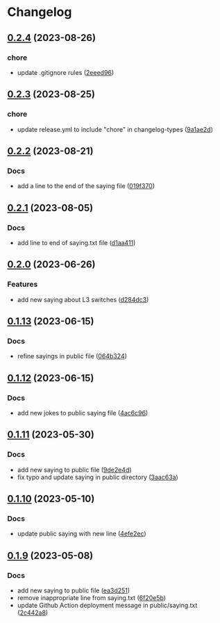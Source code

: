 # Changelog

## [0.2.4](https://github.com/cloverdefa/Whosis-Sayings/compare/v0.2.3...v0.2.4) (2023-08-26)


### chore

* update .gitignore rules ([2eeed96](https://github.com/cloverdefa/Whosis-Sayings/commit/2eeed96bf8c117a7270047873263b9393186e67e))

## [0.2.3](https://github.com/cloverdefa/Whosis-Sayings/compare/v0.2.2...v0.2.3) (2023-08-25)


### chore

* update release.yml to include "chore" in changelog-types ([9a1ae2d](https://github.com/cloverdefa/Whosis-Sayings/commit/9a1ae2d3f513a4b7462bbe73345ef23d3c0f800d))

## [0.2.2](https://github.com/cloverdefa/Whosis-Sayings/compare/v0.2.1...v0.2.2) (2023-08-21)


### Docs

* add a line to the end of the saying file ([019f370](https://github.com/cloverdefa/Whosis-Sayings/commit/019f3708c0ca18b5157a9a6710fba79b0efe7e7b))

## [0.2.1](https://github.com/cloverdefa/Whosis-Sayings/compare/v0.2.0...v0.2.1) (2023-08-05)


### Docs

* add line to end of saying.txt file ([d1aa411](https://github.com/cloverdefa/Whosis-Sayings/commit/d1aa4113c3ba0a34894f7b1bcdd1017ffcdc5032))

## [0.2.0](https://github.com/cloverdefa/Whosis-Sayings/compare/v0.1.13...v0.2.0) (2023-06-26)


### Features

* add new saying about L3 switches ([d284dc3](https://github.com/cloverdefa/Whosis-Sayings/commit/d284dc3bedd8e07fc43fd1078f393d28e7fcf38a))

## [0.1.13](https://github.com/cloverdefa/Whosis-Sayings/compare/v0.1.12...v0.1.13) (2023-06-15)


### Docs

* refine sayings in public file ([064b324](https://github.com/cloverdefa/Whosis-Sayings/commit/064b3240e8d7512daa79ae3edececa4af20b8dd9))

## [0.1.12](https://github.com/cloverdefa/Whosis-Sayings/compare/v0.1.11...v0.1.12) (2023-06-15)


### Docs

* add new jokes to public saying file ([4ac6c96](https://github.com/cloverdefa/Whosis-Sayings/commit/4ac6c969f183786752426b1e6d6d2a22d77b1ecc))

## [0.1.11](https://github.com/cloverdefa/Whosis-Sayings/compare/v0.1.10...v0.1.11) (2023-05-30)


### Docs

* add new saying to public file ([9de2e4d](https://github.com/cloverdefa/Whosis-Sayings/commit/9de2e4de00185164653541449e353ed2e2d33395))
* fix typo and update saying in public directory ([3aac63a](https://github.com/cloverdefa/Whosis-Sayings/commit/3aac63a8c04fa6bbae9c98210aed10d40b7d1db1))

## [0.1.10](https://github.com/cloverdefa/Whosis-Sayings/compare/v0.1.9...v0.1.10) (2023-05-10)


### Docs

* update public saying with new line ([4efe2ec](https://github.com/cloverdefa/Whosis-Sayings/commit/4efe2ec1b8f0e13464af6e6d8bb42cd4f8801ac6))

## [0.1.9](https://github.com/cloverdefa/Whosis-Sayings/compare/0.1.8...v0.1.9) (2023-05-08)


### Docs

* add new saying to public file ([ea3d251](https://github.com/cloverdefa/Whosis-Sayings/commit/ea3d2517b2ca7ee0a818f6f650b3ffe9208a44a2))
* remove inappropriate line from saying.txt ([6f20e5b](https://github.com/cloverdefa/Whosis-Sayings/commit/6f20e5bb1e8c15ddfa4f920f846cdceb72fe0721))
* update Github Action deployment message in public/saying.txt ([2c442a8](https://github.com/cloverdefa/Whosis-Sayings/commit/2c442a8f2f1374a1e5c6bb304ffd4e232dc40154))
